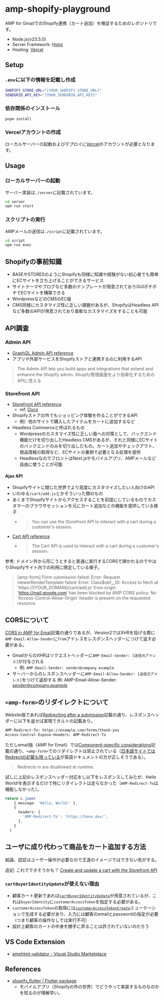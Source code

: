 # amp-shopify-playground

AMP for GmailでのShopify連携（カート追加）を検証するためのレポジトリです。

- Node.js(v23.5.0)
- Server Framework: [Hono](https://hono.dev/)
- Hosting: [Vercel](https://vercel.com/)

## Setup

### `.env`に以下の情報を記載し作成

```bash
SHOPIFY_STORE_URL="[YOUR_SHOPIFY_STORE_URL]"
SENDGRID_API_KEY="[YOUR_SENDGRID_API_KEY]"
```

### 依存関係のインストール

```bash
pnpm install
```

### Vercelアカウントの作成

ローカルサーバーの起動およびデプロイに[Vercel](https://vercel.com/)のアカウントが必要となります。

## Usage

### ローカルサーバーの起動

サーバー実装は`./server`に記載されています。

```bash
cd server
npm run start
```

### スクリプトの実行

AMPメールの送信は`./script`に記載されています。

```bash
cd script
npm run exec
```

## Shopifyの事前知識

- BASEやSTORESのようにShopifyも同様に知識や経験がない初心者でも簡単にECサイトを立ち上げることができるサービス
- サイトテーマやブログなど多数のテンプレートが用意されておりGUIポチポチでECサイトを構築できる
- WordpressなどのCMSのEC版
- CMS同様にカスタマイズ性に乏しい課題があるが、ShopifyはHeadless APIなど多数のAPIが用意されており柔軟なカスタマイズをすることも可能

## API調査

### Admin API

- [GraphQL Admin API reference](https://shopify.dev/docs/api/admin-graphql)
- アプリや外部サービスをShopifyストアと連携するのに利用するAPI

> The Admin API lets you build apps and integrations that extend and enhance the Shopify admin.
Shopify管理画面をより効率化するためのAPIに思える

### Storefront API

- [Storefront API reference](https://shopify.dev/docs/api/storefront)
  - ref. [Docs](https://github.com/Shopify/shopify-app-js/tree/main/packages/api-clients/storefront-api-client#readme)
- Shopifyストアの外でもショッピング体験を作ることができるAPI
  - 例）他のサイトで購入したアイテムをカートに追加するなど
- Headless Commerceと呼ばれるもの
  - Wordpressのカスタマイズ性に乏しい面への対策として、バックエンド機能だけを切り出したHeadless CMSがあるが、それと同様にECサイトのバックエンドのみを切り出したもの。カート追加やチェックアウト、商品情報の取得など、ECサイトの裏側で必要となる処理を提供
  - HeadlessなのでフロントはNext.jsやモバイルアプリ、AMPメールなど自由に使うことが可能

#### Ajax API

- Shopifyサイトに閉じた世界でより高度にカスタマイズしたい人向けのAPI
- いわゆる`/cart/add.js`とかそういった類のもの
- あくまでShopifyサイトからアクセスすることを前提にしているものでカスタマーのブラウザセッションを元にカート追加などの機能を提供している様子
  - > You can use the Storefront API to interact with a cart during a customer's session.
- [Cart API reference](https://shopify.dev/docs/api/ajax/reference/cart)
  - >The Cart API is used to interact with a cart during a customer's session.

参考: ドメイン外から叩こうとすると普通に実行するCORSで弾かれるのでやはりShopifyサイト内での利用に限定している様子。

> [amp-form] Form submission failed: Error: Request viewerRenderTemplate failed: Error: Class$obf__10: Access to fetch at 'https://[YOUR_DOMAIN]/cart/add.js' from origin 'https://mail.google.com' has been blocked by AMP CORS policy: No 'Access-Control-Allow-Origin' header is present on the requested resource.

## CORSについて

[CORS in AMP for Email](https://amp.dev/documentation/guides-and-tutorials/email/learn/cors-in-email)記載の通りであるが、Version2ではXHRを投げる際に`AMP-Email-Allow-Sender`に`from`アドレスをレスポンスヘッダーにつけて返す必要がある。

- GmailからのXHRはリクエストヘッダーに`AMP-Email-Sender: [送信元アドレス]`が付与される
  - 例: `AMP-Email-Sender: sender@company.example`
- サーバーからのレスポンスヘッダーに`AMP-Email-Allow-Sender: [送信元アドレス]`をつけて返却する
  例: AMP-Email-Allow-Sender: sender@company.example

## `<amp-form>`のリダイレクトについて

Website版であれば[Redirecting after a submission](https://amp.dev/documentation/components/amp-form#redirecting-after-a-submission)記載の通り、レスポンスヘッダーに以下を返せば実現できルトの記載あり。

```sh
AMP-Redirect-To: https://example.com/forms/thank-you
Access-Control-Expose-Headers: AMP-Redirect-To
```

ただしemail版（AMP for Email）では[Component-specific considerations](https://amp.dev/documentation/guides-and-tutorials/email/learn/email-spec/amp-email-format#component-specific-considerations)記載の通り、`<amp-form>`でのリダイレクトは禁止されている（[日本語サイトではRedirectの記載も残っている](https://amp.dev/ja/documentation/components/email/amp-form#%E9%80%81%E4%BF%A1%E5%BE%8C%E3%81%AE%E3%83%AA%E3%83%80%E3%82%A4%E3%83%AC%E3%82%AF%E3%83%88)が英語ドキュメントの方が正しそうである）。

>Redirects in <amp-form> are disallowed at runtime.

試しに上記のレスポンスヘッダー対応をし以下をレスポンスしてみたが、Hello World!を表示するだけで特にリダイレクトは走らなかった（`AMP-Redirect-To`は機能しなかった）。

```ts
return c.json(
    { message: 'Hello, World!' },
    {
      headers: {
        'AMP-Redirect-To': 'https://hono.dev/',
      },
    }
  )
```

## ユーザに成り代わって商品をカート追加する方法

結論、認証はユーザー操作が必要なので王道のイメージではできない気がする。

追記: これでできそうかも？
[Create and update a cart with the Storefront API](https://shopify.dev/docs/storefronts/headless/building-with-the-storefront-api/cart/manage)

### `cartBuyerIdentityUpdate`が使えない理由

- 顧客カート更新であれば[`cartBuyerIdentityUpdate`](https://shopify.dev/docs/api/storefront/2024-04/mutations/cartbuyeridentityupdate)が用意されているが、これは`buyerIdentity`に`customerAccessToken`を指定する必要がある。
- `customerAccessToken`の取得には[`customerAccessTokenCreate`](https://shopify.dev/docs/api/storefront/2024-10/mutations/customeraccesstokencreate)ミューテーションで生成する必要があり、入力には顧客のemailとpasswordの指定が必要（つまり顧客の操作なしでは実行不可）
- 設計上顧客のカートの中身を勝手に弄ることは許されていないのだろう

## VS Code Extension

- [amphtml-validator - Visual Studio Marketplace](https://marketplace.visualstudio.com/items?itemName=amphtml.amphtml-validator)

## References

- [shopify_flutter | Flutter package](https://pub.dev/packages/shopify_flutter)
  - モバイルアプリ（Shopifyの外の世界）でどうやって実装するものなのかを知るのが理解早い。
